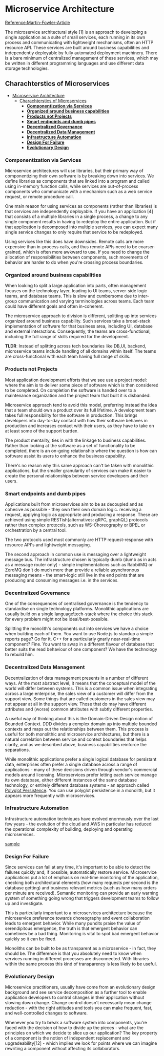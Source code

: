 # Microservice Architecture

[Reference:Martin-Fowler-Article](https://martinfowler.com/articles/microservices.html)

The microservice architectural style [1] is an approach to developing a single application as a suite of small services, each running in its own process and communicating with lightweight mechanisms, often an HTTP resource API. These services are built around business capabilities and independently deployable by fully automated deployment machinery. There is a bare minimum of centralized management of these services, which may be written in different programming languages and use different data storage technologies.

## Charachterstics of Microservices

- [Microservice Architecture](#microservice-architecture)
  - [Charachterstics of Microservices](#charachterstics-of-microservices)
    - [__Componentization via Services__](#componentization-via-services)
    - [__Organized around business capabilities__](#organized-around-business-capabilities)
    - [__Products not Projects__](#products-not-projects)
    - [__Smart endpoints and dumb pipes__](#smart-endpoints-and-dumb-pipes)
    - [__Decentralized Governance__](#decentralized-governance)
    - [__Decentralized Data Management__](#decentralized-data-management)
    - [__Infrastructure Automation__](#infrastructure-automation)
    - [__Design For Failure__](#design-for-failure)
    - [__Evolutionary Design__](#evolutionary-design)

### __Componentization via Services__

Microservice architectures will use libraries, but their primary way of componentizing their own software is by breaking down into services. We define libraries as components that are linked into a program and called using in-memory function calls, while services are out-of-process components who communicate with a mechanism such as a web service request, or remote procedure call.

One main reason for using services as components (rather than libraries) is that services are independently deployable. If you have an application [4] that consists of a multiple libraries in a single process, a change to any single component results in having to redeploy the entire application. But if that application is decomposed into multiple services, you can expect many single service changes to only require that service to be redeployed.

Using services like this does have downsides. Remote calls are more expensive than in-process calls, and thus remote APIs need to be coarser-grained, which is often more awkward to use. If you need to change the allocation of responsibilities between components, such movements of behavior are harder to do when you're crossing process boundaries.

### __Organized around business capabilities__

When looking to split a large application into parts, often management focuses on the technology layer, leading to UI teams, server-side logic teams, and database teams. This is slow and cumbersome due to inter-group communication and varying terminologies across teams. Each team could have different goals and often in-coherent.

The microservice approach to division is different, splitting up into services organized around business capability. Such services take a broad-stack implementation of software for that business area, including UI, database and external interactions. Consequently, the teams are cross-functional, including the full range of skills required for the development.

__TLDR__: Instead of splitting across tech boundaries like DB,UI, backend, microservice teams include handling of all domains within itself. The teams are cross-functional with each team having full range of skills.

### __Products not Projects__

Most application development efforts that we see use a project model: where the aim is to deliver some piece of software which is then considered to be completed. On completion the software is handed over to a maintenance organization and the project team that built it is disbanded.

Microservice approach tend to avoid this model, preferring instead the idea that a team should own a product over its full lifetime. A development team takes full responsibility for the software in production. This brings developers into day-to-day contact with how their software behaves in production and increases contact with their users, as they have to take on at least some of the support burden.

The product mentality, ties in with the linkage to business capabilities. Rather than looking at the software as a set of functionality to be completed, there is an on-going relationship where the question is how can software assist its users to enhance the business capability.

There's no reason why this same approach can't be taken with monolithic applications, but the smaller granularity of services can make it easier to create the personal relationships between service developers and their users.

### __Smart endpoints and dumb pipes__

Applications built from microservices aim to be as decoupled and as cohesive as possible - they own their own domain logic. receiving a request, applying logic as appropriate and producing a response. These are achieved using simple RESTish(alternatives: gRPC, graphQL) protocols rather than complex protocols, such as WS-Choreography or BPEL or orchestration by a central tool.

The two protocols used most commonly are HTTP request-response with resource API's and lightweight messaging.

The second approach in common use is messaging over a lightweight message bus. The infrastructure chosen is typically dumb (dumb as in acts as a message router only) - simple implementations such as RabbitMQ or ZeroMQ don't do much more than provide a reliable asynchronous messaging means - the smart-logic still live in the end points that are producing and consuming messages i.e. in the services.

### __Decentralized Governance__

One of the consequences of centralised governance is the tendency to standardise on single technology platforms. Monolithic applications are usually build on a single language\tech-stack where the choice this stack for every problem might not be ideal/best-possible.

Splitting the monolith's components out into services we have a choice when building each of them. You want to use Node.js to standup a simple reports page? Go for it. C++ for a particularly gnarly near-real-time component? Fine. You want to swap in a different flavour of database that better suits the read behaviour of one component? We have the technology to rebuild him.

### __Decentralized Data Management__

Decentralization of data management presents in a number of different ways. At the most abstract level, it means that the conceptual model of the world will differ between systems. This is a common issue when integrating across a large enterprise, the sales view of a customer will differ from the support view. Some things that are called customers in the sales view may not appear at all in the support view. Those that do may have different attributes and (worse) common attributes with subtly different properties.

A useful way of thinking about this is the Domain-Driven Design notion of Bounded Context. DDD divides a complex domain up into multiple bounded contexts and maps out the relationships between them. This process is useful for both monolithic and microservice architectures, but there is a natural correlation between service and context boundaries that helps clarify, and as we described above, business capabilities reinforce the separations.

While monolithic applications prefer a single logical database for persistant data, enterprises often prefer a single database across a range of applications - many of these decisions driven through vendor's commercial models around licensing. Microservices prefer letting each service manage its own database, either different instances of the same database technology, or entirely different database systems - an approach called [Polyglot Persistence](https://martinfowler.com/bliki/PolyglotPersistence.html). You can use polyglot persistence in a monolith, but it appears more frequently with microservices.

### __Infrastructure Automation__

Infrastructure automation techniques have evolved enormously over the last few years - the evolution of the cloud and AWS in particular has reduced the operational complexity of building, deploying and operating microservices.

[sample](https://martinfowler.com/articles/microservices/images/basic-pipeline.png)

### __Design For Failure__

Since services can fail at any time, it's important to be able to detect the failures quickly and, if possible, automatically restore service. Microservice applications put a lot of emphasis on real-time monitoring of the application, checking both architectural elements (how many requests per second is the database getting) and business relevant metrics (such as how many orders per minute are received). Semantic monitoring can provide an early warning system of something going wrong that triggers development teams to follow up and investigate.

This is particularly important to a microservices architecture because the microservice preference towards choreography and event collaboration leads to emergent behavior. While many pundits praise the value of serendipitous emergence, the truth is that emergent behavior can sometimes be a bad thing. Monitoring is vital to spot bad emergent behavior quickly so it can be fixed.

Monoliths can be built to be as transparent as a microservice - in fact, they should be. The difference is that you absolutely need to know when services running in different processes are disconnected. With libraries within the same process this kind of transparency is less likely to be useful.

### __Evolutionary Design__

Microservice practitioners, usually have come from an evolutionary design background and see service decomposition as a further tool to enable application developers to control changes in their application without slowing down change. Change control doesn't necessarily mean change reduction - with the right attitudes and tools you can make frequent, fast, and well-controlled changes to software.

Whenever you try to break a software system into components, you're faced with the decision of how to divide up the pieces - what are the principles on which we decide to slice up our application? The key property of a component is the notion of independent replacement and upgradeability[12] - which implies we look for points where we can imagine rewriting a component without affecting its collaborators.
